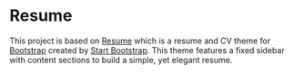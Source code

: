 # Resume

This project is based on [Resume](https://startbootstrap.com/template-overviews/resume/) which is a resume and CV theme for [Bootstrap](http://getbootstrap.com/) created by [Start Bootstrap](http://startbootstrap.com/). This theme features a fixed sidebar with content sections to build a simple, yet elegant resume.

